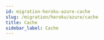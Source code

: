 ```yaml
---
id: migration-heroku-azure-cache
slug: /migration/heroku/azure/cache
title: Cache
sidebar_label: Cache
---
```


